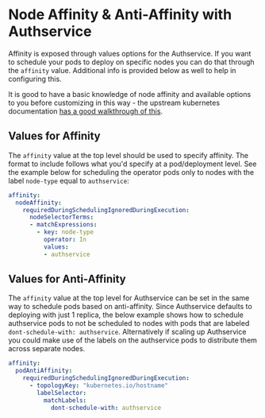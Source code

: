 # Node Affinity & Anti-Affinity with Authservice

Affinity is exposed through values options for the Authservice. If you want to schedule your pods to deploy on specific nodes you can do that through the `affinity` value. Additional info is provided below as well to help in configuring this.

It is good to have a basic knowledge of node affinity and available options to you before customizing in this way - the upstream kubernetes documentation [has a good walkthrough of this](https://kubernetes.io/docs/concepts/scheduling-eviction/assign-pod-node/#affinity-and-anti-affinity).

## Values for Affinity

The `affinity` value at the top level should be used to specify affinity. The format to include follows what you'd specify at a pod/deployment level. See the example below for scheduling the operator pods only to nodes with the label `node-type` equal to `authservice`:

```yaml
affinity:
  nodeAffinity:
    requiredDuringSchedulingIgnoredDuringExecution:
      nodeSelectorTerms:
      - matchExpressions:
        - key: node-type
          operator: In
          values:
          - authservice
```

## Values for Anti-Affinity

The `affinity` value at the top level for Authservice can be set in the same way to schedule pods based on anti-affinity. Since Authservice defaults to deploying with just 1 replica, the below example shows how to schedule authservice pods to not be scheduled to nodes with pods that are labeled `dont-schedule-with: authservice`. Alternatively if scaling up Authservice you could make use of the labels on the authservice pods to distribute them across separate nodes.

```yaml
affinity:
  podAntiAffinity:
    requiredDuringSchedulingIgnoredDuringExecution:
      - topologyKey: "kubernetes.io/hostname"
        labelSelector:
          matchLabels:
            dont-schedule-with: authservice
```
